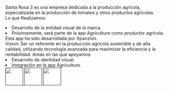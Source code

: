 <span class="font-bold text-start text-xl">Santa Rosa 3</span><span class="font-light text-start text-xl"> es una empresa dedicada a la producción agrícola, especializada en la producción de tomates y otros productos agrícolas.
 <br> <span class="font-bold text-xl">Lo que Realizamos:</span>
</span> 
<li class="font-light text-start text-xl">Desarrollo de la entidad visual de la marca.</li><li class="font-light text-start text-xl">Próximamente, será parte de la app Agriculture como productor agrícola. Esta app ha sido desarrollada por Xpanzion.</li>
<!-- VISION -->
<span class="font-semibold text-start text-xl"> Vision:</span>
<span class="font-light text-start text-xl">Ser un referente en la producción agrícola sostenible y de alta calidad, utilizando tecnología avanzada para maximizar la eficiencia y la rentabilidad.</span> 
<!-- AREAS DE TRABAJO -->
<span class="font-semibold text-start text-xl"> Areas en las que apoyamos:</span>
<li class="font-light text-start text-xl">Desarrollo de identidad visual.</li><li class="font-light text-start text-xl">Integración en la app Agriculture.</li>
<div class="flex justify-items-center w-5/12 py-5 gap-0">
<a href="" target="_blank"><img src="https://xpanzion.net/assets/icon-web.png" alt=""style="width:56px; height:56px">
</a>
<a href="" target="_blank"><img src="https://xpanzion.net/assets/icon-ig.png" alt="" style="width:56px; height:56px">
</a>
<a href="" target="_blank"><img src="https://xpanzion.net/assets/icon-fb.png" alt="" style="width:56px; height:56px">
</a>
</div>
